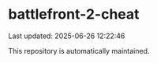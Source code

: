 # battlefront-2-cheat

Last updated: 2025-06-26 12:22:46

This repository is automatically maintained.
